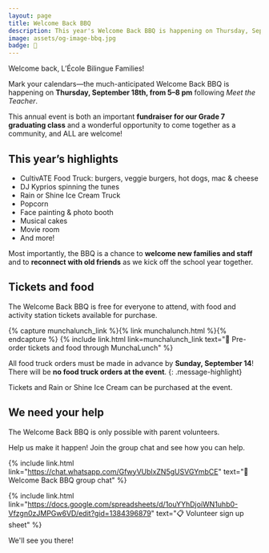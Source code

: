```yaml
---
layout: page
title: Welcome Back BBQ
description: This year's Welcome Back BBQ is happening on Thursday, September 18th, from 5–8 pm!
image: assets/og-image-bbq.jpg
badge: 🍔
---
```


Welcome back, L’École Bilingue Families!

Mark your calendars—the much-anticipated Welcome Back BBQ is happening on **Thursday, September 18th, from 5–8 pm** following _Meet the Teacher_.

This annual event is both an important **fundraiser for our Grade 7 graduating class** and a wonderful opportunity to come together as a community, and ALL are welcome!

## This year’s highlights

- CultivATE Food Truck: burgers, veggie burgers, hot dogs, mac & cheese
- DJ Kyprios spinning the tunes
- Rain or Shine Ice Cream Truck
- Popcorn
- Face painting & photo booth
- Musical cakes
- Movie room
- And more!

Most importantly, the BBQ is a chance to **welcome new families and staff** and to **reconnect with old friends** as we kick off the school year together.

## Tickets and food

The Welcome Back BBQ is free for everyone to attend, with food and activity station tickets available for purchase.

{% capture munchalunch_link %}{% link munchalunch.html %}{% endcapture %}
{% include link.html link=munchalunch_link text="🍔 Pre-order tickets and food through MunchaLunch" %}

All food truck orders must be made in advance by **Sunday, September 14**! There will be **no food truck orders at the event**.
{: .message-highlight}

Tickets and Rain or Shine Ice Cream can be purchased at the event.

## We need your help

The Welcome Back BBQ is only possible with parent volunteers.

Help us make it happen! Join the group chat and see how you can help.

{% include link.html link="https://chat.whatsapp.com/GfwyVUblxZN5gUSVGYmbCE" text="💬 Welcome Back BBQ group chat" %}

{% include link.html link="https://docs.google.com/spreadsheets/d/1ouYYhDjoiWN1uhb0-Vfzgn0zJMPGw6VD/edit?gid=1384396879" text="📋 Volunteer sign up sheet" %}

We'll see you there!